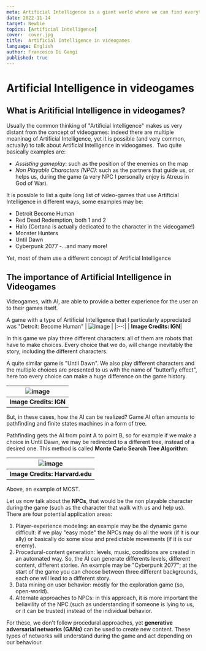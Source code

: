 ```yaml
---
meta: Artificial Intelligence is a giant world where we can find everything. Also videogames when we don't even notice...
date: 2022-11-14
target: Newbie 
topics: [Artificial Intelligence] 
cover:  cover.jpg
title:  Artificial Intelligence in videogames
language: English
author: Francesco Di Gangi
published: true
---
```

# Artificial Intelligence in videogames

## What is Aritificial Intelligence in videogames?
Usually the common thinking of "Artificial Intelligence" makes us very distant from the concept of videogames: indeed there are multiple meaninag of Artificial Intelligence, yet it is possible (and very common, actually) to talk about Artificial Intelligence in videogames. 
Two quite basically examples are:
- *Assisting gameplay*: such as the position of the enemies on the map
- *Non Playable Characters (NPC)*: such as the partners that guide us, or helps us, during the game (a very NPC I personally enjoy is Atreus in God of War).

It is possible to list a quite long list of video-games that use Artificial Intelligence in different ways, some examples may be:
- Detroit Become Human
- Red Dead Redemption, both 1 and 2
- Halo (Cortana is actually dedicated to the character in the videogame!)
- Monster Hunters
- Until Dawn
- Cyberpunk 2077
-…and many more!

Yet, most of them use a different concept of Artificial Intelligence

## The importance of Artificial Intelligence in Videogames
Videogames, with AI, are able to provide a better experience for the user an to their games itself. 

A game with a type of Artificial Intelligence that I particularly appreciated was "Detroit: Become Human"
| ![image](./connor.jpg) |
|:--:|
| <b>Image Credits: IGN</b>|




In this game we play three different characters: all of them are robots that have to make choices. Every choice that we do, will change inevitably the story, including the different characters. 

A quite similar game is "Until Dawn". We also play different characters and the multiple choices are presented to us with the name of "butterfly effect", here too every choice can make a huge difference on the game history.


| ![image](./untildawn.jpg) |
|:--:|
| <b>Image Credits: IGN</b>|

But, in these cases, how the AI can be realized? Game AI often amounts to pathfinding and finite states machines in a form of tree. 

Pathfinding gets the AI from point A to point B, so for example if we make a choice in Until Dawn, we may be redirected to a different tree, instead of a desired one. This method is called **Monte Carlo Search Tree Algorithm**:


| ![image](./montecarlo.jpg) |
|:--:|
| <b>Image Credits: Harvard.edu</b>|

Above, an example of MCST.

Let us now talk about the **NPCs**, that would be the non playable character during the game (such as the character that walk with us and help us). There are four potential application areas:

1. Player-experience modeling: an example may be the dynamic game difficult: if we play "easy mode" the NPCs may do all the work (if it is our ally) or basically do some slow and predictable movements (if it is our enemy).
2. Procedural-content generation: levels, music, conditions are created in an automated way. So, the AI can generate differents levels, different content, different stories. An example may be "Cyberpunk 2077"; at the start of the game you can choose between three different backgrounds, each one will lead to a different story.
3. Data mining on user behavior: mostly for the exploration game (so, open-world).
4. Alternate approaches to NPCs: in this approach, it is more important the beliavility of the NPC (such as understanding if someone is lying to us, or it can be trusted) instead of the individual behavior.

For these, we don't follow procedural approaches, yet **generative adversarial networks (GANs)** can be used to create new content. These types of networks will understand during the game and act depending on our behaviour.
